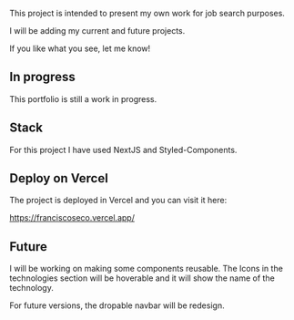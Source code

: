 This project is intended to present my own work for job search purposes.

I will be adding my current and future projects. 

If you like what you see, let me know!


## In progress

This portfolio is still a work in progress.

## Stack

For this project I have used NextJS and Styled-Components.

## Deploy on Vercel

The project is deployed in Vercel and you can visit it here:

https://franciscoseco.vercel.app/

## Future 

I will be working on making some components reusable. The Icons in the technologies section will be hoverable and it will show the name of the technology.

For future versions, the dropable navbar will be redesign.
